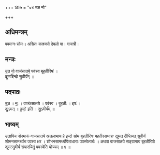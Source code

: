 +++
title = "०४ उत नो"

+++
## अधिमन्त्रम्
पवमानः सोमः। असितः काश्यपो देवलो वा। गायत्री।

## मन्त्रः
उ॒त नो॒ वाज॑सातये॒ पव॑स्व बृह॒तीरिषः॑ ।  
द्यु॒मदि॑न्दो सु॒वीर्य॑म् ॥

## पदपाठः
उ॒त । नः॒ । वाज॑ऽसातये । पव॑स्व । बृ॒ह॒तीः । इषः॑ ।  
द्यु॒ऽमत् । इ॒न्दो॒ इति॑ । सु॒ऽवीर्य॑म् ॥

## भाष्यम्
उतापिच नोस्माकं वाजसातये अन्नलाभाय हे इन्दो सोम बृहतीरिषः महतीरसधाराः द्युमत् दीप्तिमत् सुवीर्यं शोभनसामर्थ्यंच पवस्व क्षर । शोभनसामर्थ्योपेताधाराः पवस्वेत्यर्थः । अथवा वाजसातये सङ्ग्रामाय बृहतीरिषो द्युमत्सुवीर्यं संपादयितुं पवस्वेति योज्यम् ॥ ४ ॥